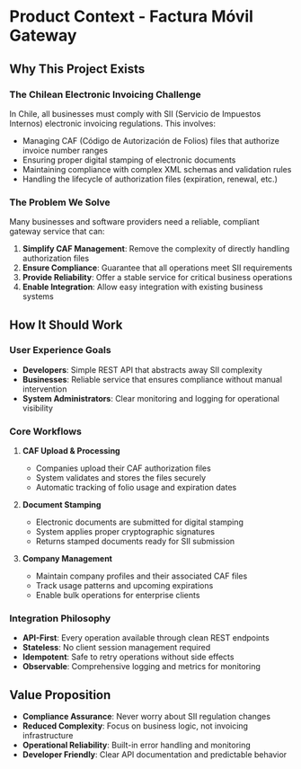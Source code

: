 # Product Context - Factura Móvil Gateway

## Why This Project Exists

### The Chilean Electronic Invoicing Challenge
In Chile, all businesses must comply with SII (Servicio de Impuestos Internos) electronic invoicing regulations. This involves:
- Managing CAF (Código de Autorización de Folios) files that authorize invoice number ranges
- Ensuring proper digital stamping of electronic documents
- Maintaining compliance with complex XML schemas and validation rules
- Handling the lifecycle of authorization files (expiration, renewal, etc.)

### The Problem We Solve
Many businesses and software providers need a reliable, compliant gateway service that can:
1. **Simplify CAF Management**: Remove the complexity of directly handling authorization files
2. **Ensure Compliance**: Guarantee that all operations meet SII requirements
3. **Provide Reliability**: Offer a stable service for critical business operations
4. **Enable Integration**: Allow easy integration with existing business systems

## How It Should Work

### User Experience Goals
- **Developers**: Simple REST API that abstracts away SII complexity
- **Businesses**: Reliable service that ensures compliance without manual intervention
- **System Administrators**: Clear monitoring and logging for operational visibility

### Core Workflows
1. **CAF Upload & Processing**
   - Companies upload their CAF authorization files
   - System validates and stores the files securely
   - Automatic tracking of folio usage and expiration dates

2. **Document Stamping**
   - Electronic documents are submitted for digital stamping
   - System applies proper cryptographic signatures
   - Returns stamped documents ready for SII submission

3. **Company Management**
   - Maintain company profiles and their associated CAF files
   - Track usage patterns and upcoming expirations
   - Enable bulk operations for enterprise clients

### Integration Philosophy
- **API-First**: Every operation available through clean REST endpoints
- **Stateless**: No client session management required
- **Idempotent**: Safe to retry operations without side effects
- **Observable**: Comprehensive logging and metrics for monitoring

## Value Proposition
- **Compliance Assurance**: Never worry about SII regulation changes
- **Reduced Complexity**: Focus on business logic, not invoicing infrastructure
- **Operational Reliability**: Built-in error handling and monitoring
- **Developer Friendly**: Clear API documentation and predictable behavior 